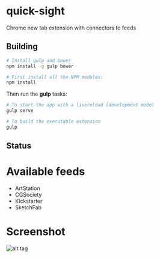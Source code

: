 # quick-sight
Chrome new tab extension with connectors to feeds

## <a name="building"></a> Building

```bash
# Install gulp and bower
npm install -g gulp bower
```

```bash
# First install all the NPM modules:
npm install
```


Then run the **gulp** tasks:

```bash
# To start the app with a livereload (development mode)
gulp serve
```

```bash
# To build the executable extension
gulp
```

## <a name="status"></a> Status

# Available feeds
- ArtStation
- CGSociety
- Kickstarter
- SketchFab

# Screenshot
![alt tag](https://raw.githubusercontent.com/akakwel/quick-sight/master/showcase/overview01.gif)
